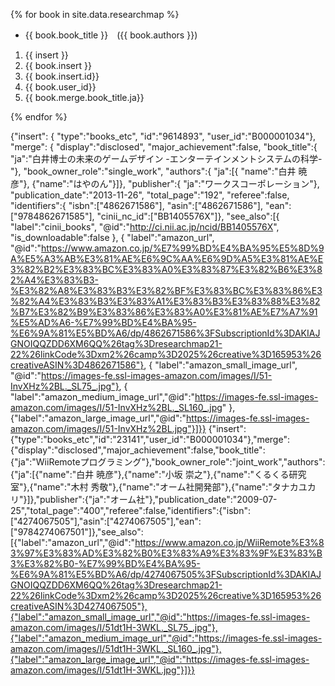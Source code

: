 
{% for book in site.data.researchmap %}

- {{ book.book_title }}　({{ book.authors }})

1. {{ insert }}
1. {{ book.insert }}
1. {{ book.insert.id}}
1. {{ book.user_id}}
1. {{ book.merge.book_title.ja}}

{% endfor %}


{"insert":
    {
        "type":"books_etc",
        "id":"9614893",
        "user_id":"B000001034"},
        "merge":
            {   "display":"disclosed",
                "major_achievement":false,
                "book_title":{
                    "ja":"白井博士の未来のゲームデザイン -エンターテインメントシステムの科学-"},
                    "book_owner_role":"single_work",
                    "authors":{
                        "ja":[{
                            "name":"白井 暁彦"},
                            {"name":"はやのん"}]},
                            "publisher":{
                                "ja":"ワークスコーポレーション"},
                                "publication_date":"2013-11-26",
                                "total_page":"192",
                                "referee":false,
                                "identifiers":{
                                    "isbn":["4862671586"],
                                    "asin":["4862671586"],
                                    "ean":["9784862671585"],
                                    "cinii_nc_id":["BB1405576X"]},
                                    "see_also":[{
                                        "label":"cinii_books",
                                        "@id":"http://ci.nii.ac.jp/ncid/BB1405576X",
                                        "is_downloadable":false
                                        },
                                        {
                                            "label":"amazon_url",
                                            "@id":"https://www.amazon.co.jp/%E7%99%BD%E4%BA%95%E5%8D%9A%E5%A3%AB%E3%81%AE%E6%9C%AA%E6%9D%A5%E3%81%AE%E3%82%B2%E3%83%BC%E3%83%A0%E3%83%87%E3%82%B6%E3%82%A4%E3%83%B3-%E3%82%A8%E3%83%B3%E3%82%BF%E3%83%BC%E3%83%86%E3%82%A4%E3%83%B3%E3%83%A1%E3%83%B3%E3%83%88%E3%82%B7%E3%82%B9%E3%83%86%E3%83%A0%E3%81%AE%E7%A7%91%E5%AD%A6-%E7%99%BD%E4%BA%95-%E6%9A%81%E5%BD%A6/dp/4862671586%3FSubscriptionId%3DAKIAJGNOIQQZDD6XM6QQ%26tag%3Dresearchmap21-22%26linkCode%3Dxm2%26camp%3D2025%26creative%3D165953%26creativeASIN%3D4862671586"},
                                            {
                                                "label":"amazon_small_image_url",
                                                "@id":"https://images-fe.ssl-images-amazon.com/images/I/51-InvXHz%2BL._SL75_.jpg"},
                                                {
                                                    "label":"amazon_medium_image_url","@id":"https://images-fe.ssl-images-amazon.com/images/I/51-InvXHz%2BL._SL160_.jpg"
                                                },
                                                {"label":"amazon_large_image_url","@id":"https://images-fe.ssl-images-amazon.com/images/I/51-InvXHz%2BL.jpg"}]}}
{"insert":{"type":"books_etc","id":"23141","user_id":"B000001034"},"merge":{"display":"disclosed","major_achievement":false,"book_title":{"ja":"WiiRemoteプログラミング"},"book_owner_role":"joint_work","authors":{"ja":[{"name":"白井 暁彦"},{"name":"小坂 崇之"},{"name":"くるくる研究室"},{"name":"木村 秀敬"},{"name":"オーム社開発部"},{"name":"タナカユカリ"}]},"publisher":{"ja":"オーム社"},"publication_date":"2009-07-25","total_page":"400","referee":false,"identifiers":{"isbn":["4274067505"],"asin":["4274067505"],"ean":["9784274067501"]},"see_also":[{"label":"amazon_url","@id":"https://www.amazon.co.jp/WiiRemote%E3%83%97%E3%83%AD%E3%82%B0%E3%83%A9%E3%83%9F%E3%83%B3%E3%82%B0-%E7%99%BD%E4%BA%95-%E6%9A%81%E5%BD%A6/dp/4274067505%3FSubscriptionId%3DAKIAJGNOIQQZDD6XM6QQ%26tag%3Dresearchmap21-22%26linkCode%3Dxm2%26camp%3D2025%26creative%3D165953%26creativeASIN%3D4274067505"},{"label":"amazon_small_image_url","@id":"https://images-fe.ssl-images-amazon.com/images/I/51dt1H-3WKL._SL75_.jpg"},{"label":"amazon_medium_image_url","@id":"https://images-fe.ssl-images-amazon.com/images/I/51dt1H-3WKL._SL160_.jpg"},{"label":"amazon_large_image_url","@id":"https://images-fe.ssl-images-amazon.com/images/I/51dt1H-3WKL.jpg"}]}}
